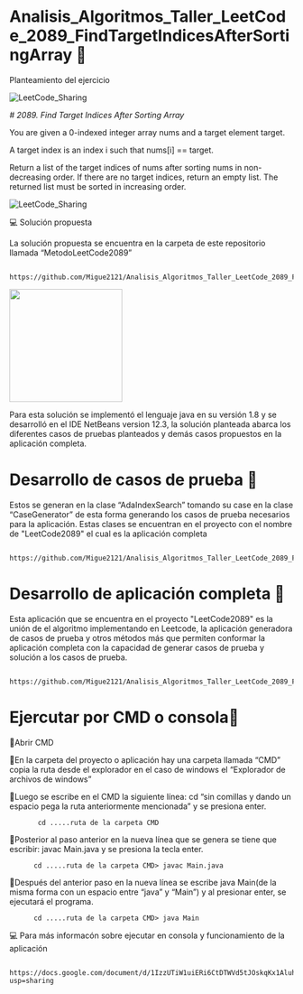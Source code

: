 # Analisis_Algoritmos_Taller_LeetCode_2089_FindTargetIndicesAfterSortingArray :dart:

Planteamiento del ejercicio

![LeetCode_Sharing](https://user-images.githubusercontent.com/116528826/199131217-5338786e-20d2-4891-bd33-b69c22b22905.png)

<em> # 2089. Find Target Indices After Sorting Array </em>

You are given a 0-indexed integer array nums and a target element target.

A target index is an index i such that nums[i] == target.

Return a list of the target indices of nums after sorting nums in non-decreasing order. If there are no target indices, return an empty list. The returned list must be sorted in increasing order.


![LeetCode_Sharing](https://user-images.githubusercontent.com/116528826/199167787-a852f5ac-6344-408f-889b-40173bb57832.png)

:computer: Solución propuesta

La solución propuesta se encuentra en la carpeta de este repositorio llamada “MetodoLeetCode2089”    

      https://github.com/Migue2121/Analisis_Algoritmos_Taller_LeetCode_2089_FindTargetIndicesAfterSortingArray/blob/main/MetodoLeetCode2089/MetodoLeetCode2089.java 

<img src="https://user-images.githubusercontent.com/116528826/199171527-e89de21e-639f-418f-878b-64135a8d046c.png" width="200" height="200" />


Para esta solución se implementó el lenguaje java en su versión 1.8 y se desarrolló en el IDE NetBeans version 12.3, la solución planteada abarca los diferentes casos de pruebas planteados y demás casos propuestos en la aplicación completa.

# Desarrollo de casos de prueba  :space_invader:

Estos se generan en la clase “AdaIndexSearch” tomando su case en la clase “CaseGenerator” de esta forma generando los casos de prueba necesarios para la aplicación. Estas clases se encuentran en el proyecto con el nombre de "LeetCode2089" el cual es la aplicación completa 
      
      https://github.com/Migue2121/Analisis_Algoritmos_Taller_LeetCode_2089_FindTargetIndicesAfterSortingArray/tree/main/LeetCode2089

# Desarrollo de aplicación completa :space_invader:
Esta aplicación que se encuentra en el proyecto "LeetCode2089" es la unión de el algoritmo implementando en Leetcode, la aplicación generadora de casos de prueba y otros métodos más que permiten conformar la aplicación completa con la capacidad de generar casos de prueba y solución a los casos de prueba.
      
      https://github.com/Migue2121/Analisis_Algoritmos_Taller_LeetCode_2089_FindTargetIndicesAfterSortingArray/tree/main/LeetCode2089


# Ejercutar por CMD o consola:space_invader:


:round_pushpin:Abrir CMD


:round_pushpin:En la carpeta del proyecto o aplicación hay una carpeta llamada “CMD” copia la ruta desde el explorador en el caso de windows el “Explorador de archivos de windows”

:round_pushpin:Luego se escribe en el CMD la siguiente línea: cd “sin comillas y dando un espacio pega la ruta anteriormente mencionada” y se presiona enter.
          
           cd .....ruta de la carpeta CMD 

:round_pushpin:Posterior al paso anterior en la nueva línea que se genera se tiene que escribir: javac Main.java  y se presiona la tecla enter.

          cd .....ruta de la carpeta CMD> javac Main.java 

:round_pushpin:Después del anterior paso en la nueva línea se escribe java Main(de la misma forma con un espacio entre “java” y “Main”) y al presionar enter, se ejecutará el programa.
            
          cd .....ruta de la carpeta CMD> java Main 
            
  :computer:  Para más informacón sobre ejecutar en consola y funcionamiento de la aplicación    
   
            https://docs.google.com/document/d/1IzzUTiW1uiERi6CtDTWVd5tJOskqKx1AluhQkESxNm0/edit?usp=sharing
